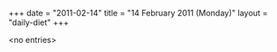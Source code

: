 +++
date = "2011-02-14"
title = "14 February 2011 (Monday)"
layout = "daily-diet"
+++


\<no entries\>
